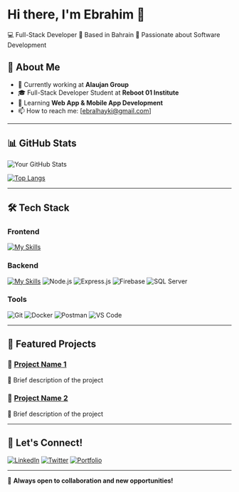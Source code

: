 # Hi there, I'm Ebrahim 👋

💻 Full-Stack Developer
📍 Based in Bahrain
🚀 Passionate about Software Development



## 🚀 About Me
- 🔭 Currently working at **Alaujan Group**
- 🎓 Full-Stack Developer Student at **Reboot 01 Institute**
- 🌱 Learning **Web App & Mobile App Development**
- 📫 How to reach me: [ebralhayki@gmail.com]

---

## 📊 GitHub Stats
![Your GitHub Stats](https://github-readme-stats.vercel.app/api?username=ealhayki&show_icons=true&theme=dark)

[![Top Langs](https://github-readme-stats.vercel.app/api/top-langs/?username=ealhayki&layout=compact&theme=dark)](https://github.com/ealhayki)

---

## 🛠 Tech Stack
### Frontend
[![My Skills](https://skillicons.dev/icons?i=html,css,js,react&theme=light)](https://skillicons.dev)

### Backend
[![My Skills](https://skillicons.dev/icons?i=golang,python,nodejs)](https://skillicons.dev)
![Node.js](https://img.shields.io/badge/Node.js-339933?style=for-the-badge&logo=node.js&logoColor=white)
![Express.js](https://img.shields.io/badge/Express.js-000000?style=for-the-badge&logo=express&logoColor=white)
![Firebase](https://img.shields.io/badge/Firebase-FFCA28?style=for-the-badge&logo=firebase&logoColor=black)
![SQL Server](https://img.shields.io/badge/SQL_Server-CC2927?style=for-the-badge&logo=microsoft-sql-server&logoColor=white)

### Tools
![Git](https://img.shields.io/badge/Git-F05032?style=for-the-badge&logo=git&logoColor=white)
![Docker](https://img.shields.io/badge/Docker-2496ED?style=for-the-badge&logo=docker&logoColor=white)
![Postman](https://img.shields.io/badge/Postman-FF6C37?style=for-the-badge&logo=postman&logoColor=white)
![VS Code](https://img.shields.io/badge/VS_Code-007ACC?style=for-the-badge&logo=visual-studio-code&logoColor=white)

---

## 📌 Featured Projects
### 🔹 [Project Name 1](https://github.com/yourusername/project1)
🔹 Brief description of the project

### 🔹 [Project Name 2](https://github.com/yourusername/project2)
🔹 Brief description of the project

---

## 🤝 Let's Connect!
[![LinkedIn](https://img.shields.io/badge/LinkedIn-blue?style=for-the-badge&logo=linkedin)](https://linkedin.com/in/yourprofile)
[![Twitter](https://img.shields.io/badge/Twitter-blue?style=for-the-badge&logo=twitter)](https://twitter.com/yourhandle)
[![Portfolio](https://img.shields.io/badge/Portfolio-%23000000.svg?style=for-the-badge&logo=firefox)](https://yourportfolio.com)

---

🔹 **Always open to collaboration and new opportunities!**

